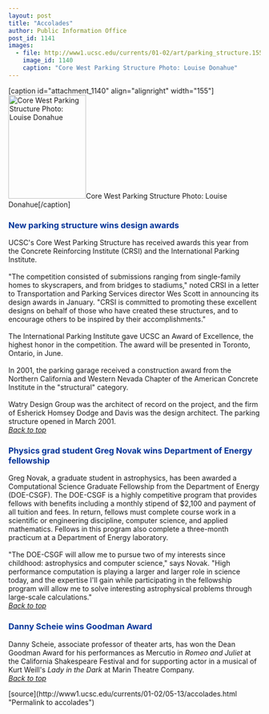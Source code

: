 ```yaml
---
layout: post
title: "Accolades"
author: Public Information Office
post_id: 1141
images:
  - file: http://www1.ucsc.edu/currents/01-02/art/parking_structure.155.jpg
    image_id: 1140
    caption: "Core West Parking Structure Photo: Louise Donahue"
---
```


[caption id="attachment_1140" align="alignright" width="155"]<a href="http://localhost/mysite/wp-content/uploads/2002/05/parking_structure.155.jpg"><img class="size-full wp-image-1140" src="http://localhost/mysite/wp-content/uploads/2002/05/parking_structure.155.jpg" alt="Core West Parking Structure Photo: Louise Donahue" width="155" height="207" /></a>Core West Parking Structure Photo: Louise Donahue[/caption]
<h3>
  <a name="New" id="New"></a><font color="#003399">New parking structure wins design awards</font>
</h3>UCSC's Core West Parking Structure has received awards this year from the Concrete Reinforcing Institute (CRSI) and the International Parking Institute.<br>
<br>
"The competition consisted of submissions ranging from single-family homes to skyscrapers, and from bridges to stadiums," noted CRSI in a letter to Transportation and Parking Services director Wes Scott in announcing its design awards in January. "CRSI is committed to promoting these excellent designs on behalf of those who have created these structures, and to encourage others to be inspired by their accomplishments."<br>
<br>
The International Parking Institute gave UCSC an Award of Excellence, the highest honor in the competition. The award will be presented in Toronto, Ontario, in June.<br>
<br>
In 2001, the parking garage received a construction award from the Northern California and Western Nevada Chapter of the American Concrete Institute in the "structural" category.<br>
<br>
Watry Design Group was the architect of record on the project, and the firm of Esherick Homsey Dodge and Davis was the design architect. The parking structure opened in March 2001.<br>
<a href="#New"><i>Back to top</i></a>
<h3>
  <a name="Physics" id="Physics"></a><font color="#003399">Physics grad student Greg Novak wins Department of Energy fellowship</font>
</h3>
<p>
  Greg Novak, a graduate student in astrophysics, has been awarded a Computational Science Graduate Fellowship from the Department of Energy (DOE-CSGF). The DOE-CSGF is a highly competitive program that provides fellows with benefits including a monthly stipend of $2,100 and payment of all tuition and fees. In return, fellows must complete course work in a scientific or engineering discipline, computer science, and applied mathematics. Fellows in this program also complete a three-month practicum at a Department of Energy laboratory.<br>
  <br>
  "The DOE-CSGF will allow me to pursue two of my interests since childhood: astrophysics and computer science," says Novak. "High performance computation is playing a larger and larger role in science today, and the expertise I'll gain while participating in the fellowship program will allow me to solve interesting astrophysical problems through large-scale calculations."<br>
  <a href="#New"><i>Back to top</i></a>
</p>
<h3>
  <a name="Danny" id="Danny"></a><font color="#003399">Danny Scheie wins Goodman Award</font>
</h3>
<p>
  Danny Scheie, associate professor of theater arts, has won the Dean Goodman Award for his performances as Mercutio in <i>Romeo and Juliet</i> at the California Shakespeare Festival and for supporting actor in a musical of Kurt Weill's <i>Lady in the Dark</i> at Marin Theatre Company.<br>
  <a href="#New"><i>Back to top</i></a>
</p>
<p>

  </p>
[source](http://www1.ucsc.edu/currents/01-02/05-13/accolades.html "Permalink to accolades")

